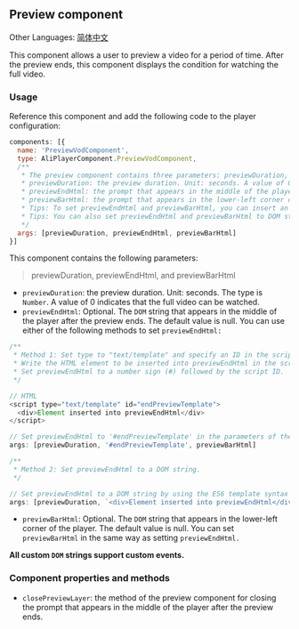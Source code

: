 ## Preview component

Other Languages: [简体中文](https://github.com/aliyunvideo/AliyunPlayer_Web/blob/master/customComponents/src/components/PreviewVodComponent/README.zh_CN.md)

This component allows a user to preview a video for a period of time. After the preview ends, this component displays the condition for watching the full video.

### Usage

Reference this component and add the following code to the player configuration:

```js
components: [{
  name: 'PreviewVodComponent',
  type: AliPlayerComponent.PreviewVodComponent,
  /**
   * The preview component contains three parameters: previewDuration, previewEndHtml, and previewBarHtml.
   * previewDuration: the preview duration. Unit: seconds. A value of 0 indicates that the full video can be watched. If the user is a VIP or has purchased the video, this parameter must be set to 0.
   * previewEndHtml: the prompt that appears in the middle of the player after the preview ends. The value can be a DOM string or a number sign (#) followed by the ID of the parent node. The default value is null.
   * previewBarHtml: the prompt that appears in the lower-left corner of the player for displaying the preview duration and the condition for watching the full video. The value can be a DOM string or a number sign (#) followed by the ID of the parent node. Its style can be customized. The default value is null.
   * Tips: To set previewEndHtml and previewBarHtml, you can insert an HTML element into the script tag, such as <script type="text/template" id="endPreviewTemplate"> in the following example.
   * Tips: You can also set previewEndHtml and previewBarHtml to DOM strings. We recommend that you use ES6 template strings for easily inserting DOM strings.
   */
  args: [previewDuration, previewEndHtml, previewBarHtml]
}]
```

This component contains the following parameters:

> previewDuration, previewEndHtml, and previewBarHtml

- `previewDuration`: the preview duration. Unit: seconds. The type is `Number`. A value of 0 indicates that the full video can be watched.
- `previewEndHtml`: Optional. The `DOM` string that appears in the middle of the player after the preview ends. The default value is null. You can use either of the following methods to set `previewEndHtml:`

```js
/**
 * Method 1: Set type to "text/template" and specify an ID in the script tag.
 * Write the HTML element to be inserted into previewEndHtml in the script.
 * Set previewEndHtml to a number sign (#) followed by the script ID.
 */

// HTML
<script type="text/template" id="endPreviewTemplate">
  <div>Element inserted into previewEndHtml</div>
</script>

// Set previewEndHtml to '#endPreviewTemplate' in the parameters of the preview component. 
args: [previewDuration, '#endPreviewTemplate', previewBarHtml]

/**
 * Method 2: Set previewEndHtml to a DOM string.
 */

// Set previewEndHtml to a DOM string by using the ES6 template syntax in the parameters of the preview component. 
args: [previewDuration, `<div>Element inserted into previewEndHtml</div>`, previewBarHtml]
```

- `previewBarHtml`: Optional. The `DOM` string that appears in the lower-left corner of the player. The default value is null. You can set `previewBarHtml` in the same way as setting `previewEndHtml.`

**All custom `DOM` strings support custom events.**

### Component properties and methods

- `closePreviewLayer`: the method of the preview component for closing the prompt that appears in the middle of the player after the preview ends.

